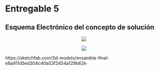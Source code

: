 # Entregable 5

## Esquema Electrónico del concepto de solución

<p align="center">
<img src="https://github.com/user-attachments/assets/64ee7d14-4a9c-496d-8430-d08b48fc51d9"/>
</p>

<p align="center">
<img src="https://i.postimg.cc/zX63Y2XW/imagenbase.jpg"/>
</p>
https://sketchfab.com/3d-models/ensamble-final-e8a911d5ed304c40a53f2454a129b62e
